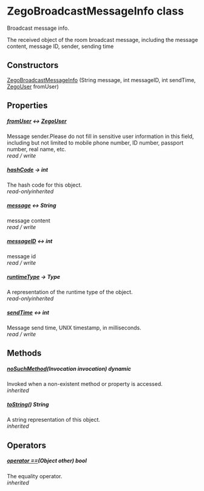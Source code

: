 


# ZegoBroadcastMessageInfo class









<p>Broadcast message info.</p>
<p>The received object of the room broadcast message, including the message content, message ID, sender, sending time</p>




## Constructors

[ZegoBroadcastMessageInfo](../zego_uikit_prebuilt_live_audio_room/ZegoBroadcastMessageInfo/ZegoBroadcastMessageInfo.md) (String message, int messageID, int sendTime, [ZegoUser](../zego_uikit_prebuilt_live_audio_room/ZegoUser-class.md) fromUser)

   


## Properties

##### [fromUser](../zego_uikit_prebuilt_live_audio_room/ZegoBroadcastMessageInfo/fromUser.md) &#8596; [ZegoUser](../zego_uikit_prebuilt_live_audio_room/ZegoUser-class.md)



Message sender.Please do not fill in sensitive user information in this field, including but not limited to mobile phone number, ID number, passport number, real name, etc.  
_<span class="feature">read / write</span>_



##### [hashCode](../zego_uikit_prebuilt_live_audio_room/ZegoBroadcastMessageInfo/hashCode.md) &#8594; int



The hash code for this object.  
_<span class="feature">read-only</span><span class="feature">inherited</span>_



##### [message](../zego_uikit_prebuilt_live_audio_room/ZegoBroadcastMessageInfo/message.md) &#8596; String



message content  
_<span class="feature">read / write</span>_



##### [messageID](../zego_uikit_prebuilt_live_audio_room/ZegoBroadcastMessageInfo/messageID.md) &#8596; int



message id  
_<span class="feature">read / write</span>_



##### [runtimeType](../zego_uikit_prebuilt_live_audio_room/ZegoBroadcastMessageInfo/runtimeType.md) &#8594; Type



A representation of the runtime type of the object.  
_<span class="feature">read-only</span><span class="feature">inherited</span>_



##### [sendTime](../zego_uikit_prebuilt_live_audio_room/ZegoBroadcastMessageInfo/sendTime.md) &#8596; int



Message send time, UNIX timestamp, in milliseconds.  
_<span class="feature">read / write</span>_





## Methods

##### [noSuchMethod](../zego_uikit_prebuilt_live_audio_room/ZegoBroadcastMessageInfo/noSuchMethod.md)(Invocation invocation) dynamic



Invoked when a non-existent method or property is accessed.  
_<span class="feature">inherited</span>_



##### [toString](../zego_uikit_prebuilt_live_audio_room/ZegoBroadcastMessageInfo/toString.md)() String



A string representation of this object.  
_<span class="feature">inherited</span>_





## Operators

##### [operator ==](../zego_uikit_prebuilt_live_audio_room/ZegoBroadcastMessageInfo/operator_equals.md)(Object other) bool



The equality operator.  
_<span class="feature">inherited</span>_















